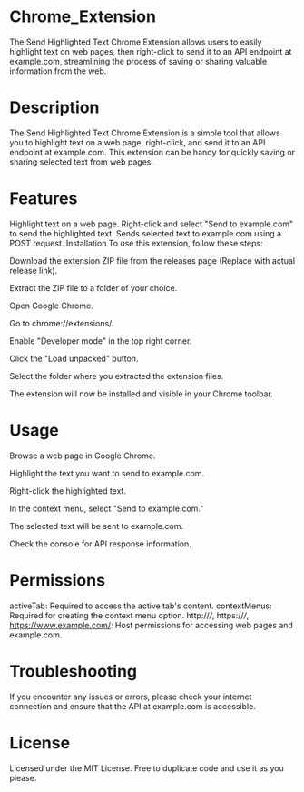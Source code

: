 # Chrome_Extension
The Send Highlighted Text Chrome Extension allows users to easily highlight text on web pages, then right-click to send it to an API endpoint at example.com, streamlining the process of saving or sharing valuable information from the web. 

# Description
The Send Highlighted Text Chrome Extension is a simple tool that allows you to highlight text on a web page, right-click, and send it to an API endpoint at example.com. This extension can be handy for quickly saving or sharing selected text from web pages.

# Features
Highlight text on a web page.
Right-click and select "Send to example.com" to send the highlighted text.
Sends selected text to example.com using a POST request.
Installation
To use this extension, follow these steps:

Download the extension ZIP file from the releases page (Replace with actual release link).

Extract the ZIP file to a folder of your choice.

Open Google Chrome.

Go to chrome://extensions/.

Enable "Developer mode" in the top right corner.

Click the "Load unpacked" button.

Select the folder where you extracted the extension files.

The extension will now be installed and visible in your Chrome toolbar.

# Usage
Browse a web page in Google Chrome.

Highlight the text you want to send to example.com.

Right-click the highlighted text.

In the context menu, select "Send to example.com."

The selected text will be sent to example.com.

Check the console for API response information.

# Permissions
activeTab: Required to access the active tab's content.
contextMenus: Required for creating the context menu option.
http://*/*, https://*/*, https://www.example.com/: Host permissions for accessing web pages and example.com.

# Troubleshooting
If you encounter any issues or errors, please check your internet connection and ensure that the API at example.com is accessible.

# License
Licensed under the MIT License. Free to duplicate code and use it as you please.
